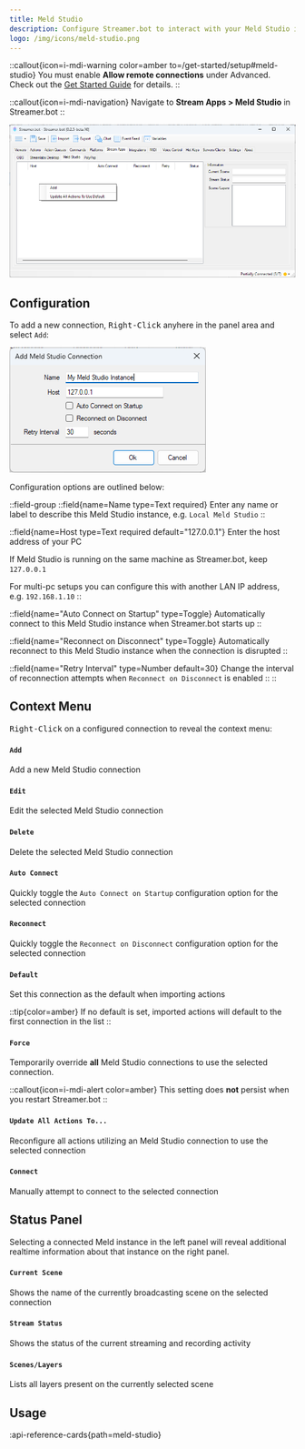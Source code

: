 ```yaml
---
title: Meld Studio
description: Configure Streamer.bot to interact with your Meld Studio instances
logo: /img/icons/meld-studio.png
---
```


::callout{icon=i-mdi-warning color=amber to=/get-started/setup#meld-studio}
You must enable **Allow remote connections** under Advanced. Check out the [Get Started Guide](/get-started/setup#meld-studio) for details.
::

::callout{icon=i-mdi-navigation}
Navigate to **Stream Apps > Meld Studio** in Streamer.bot
::

![Meld Studio Configuration](assets/meld-studio.png)

## Configuration
To add a new connection, <kbd>Right-Click</kbd> anyhere in the panel area and select `Add`:

![Meld Studio Add Connection](assets/meld-studio-add-connection.png)

Configuration options are outlined below:

::field-group
  ::field{name=Name type=Text required}
  Enter any name or label to describe this Meld Studio instance, e.g. `Local Meld Studio`
  ::

  ::field{name=Host type=Text required default="127.0.0.1"}
  Enter the host address of your PC

  If Meld Studio is running on the same machine as Streamer.bot, keep `127.0.0.1`

  For multi-pc setups you can configure this with another LAN IP address, e.g. `192.168.1.10`
  ::

  ::field{name="Auto Connect on Startup" type=Toggle}
  Automatically connect to this Meld Studio instance when Streamer.bot starts up
  ::

  ::field{name="Reconnect on Disconnect" type=Toggle}
  Automatically reconnect to this Meld Studio instance when the connection is disrupted
  ::

  ::field{name="Retry Interval" type=Number default=30}
  Change the interval of reconnection attempts when `Reconnect on Disconnect` is enabled
  ::
::

## Context Menu
<kbd>Right-Click</kbd> on a configured connection to reveal the context menu:

#### `Add`
Add a new Meld Studio connection

#### `Edit`
Edit the selected Meld Studio connection

#### `Delete`
Delete the selected Meld Studio connection

#### `Auto Connect`
Quickly toggle the `Auto Connect on Startup` configuration option for the selected connection

#### `Reconnect`
Quickly toggle the `Reconnect on Disconnect` configuration option for the selected connection

#### `Default`
Set this connection as the default when importing actions

::tip{color=amber}
If no default is set, imported actions will default to the first connection in the list
::

#### `Force`
Temporarily override **all** Meld Studio connections to use the selected connection.

::callout{icon=i-mdi-alert color=amber}
This setting does **not** persist when you restart Streamer.bot
::

#### `Update All Actions To...`
Reconfigure all actions utilizing an Meld Studio connection to use the selected connection

#### `Connect`
Manually attempt to connect to the selected connection

## Status Panel
Selecting a connected Meld instance in the left panel will reveal additional realtime information about that instance on the right panel.

#### `Current Scene`
Shows the name of the currently broadcasting scene on the selected connection

#### `Stream Status`
Shows the status of the current streaming and recording activity

#### `Scenes/Layers`
Lists all layers present on the currently selected scene

## Usage
:api-reference-cards{path=meld-studio}